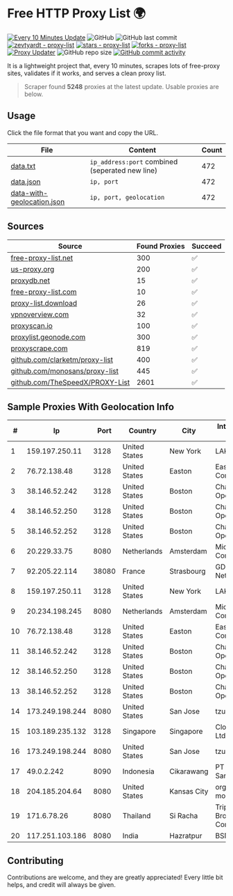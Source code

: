 
# Free HTTP Proxy List 🌍

[![Every 10 Minutes Update](https://github.com/mertguvencli/http-proxy-list/actions/workflows/main.yml/badge.svg?branch=main)](https://github.com/mertguvencli/http-proxy-list/actions/workflows/main.yml)
![GitHub](https://img.shields.io/github/license/mertguvencli/http-proxy-list)
![GitHub last commit](https://img.shields.io/github/last-commit/mertguvencli/http-proxy-list)
[![zevtyardt - proxy-list](https://img.shields.io/static/v1?label=zevtyardt&message=proxy-list&color=blue&logo=github)](https://github.com/zevtyardt/proxy-list "Go to GitHub repo")
[![stars - proxy-list](https://img.shields.io/github/stars/zevtyardt/proxy-list?style=social)](https://github.com/zevtyardt/proxy-list)
[![forks - proxy-list](https://img.shields.io/github/forks/zevtyardt/proxy-list?style=social)](https://github.com/zevtyardt/proxy-list)
[![Proxy Updater](https://github.com/zevtyardt/proxy-list/workflows/Proxy%20Updater/badge.svg)](https://github.com/zevtyardt/proxy-list/actions?query=workflow:"Proxy+Updater")
![GitHub repo size](https://img.shields.io/github/repo-size/zevtyardt/proxy-list)
[![GitHub commit activity](https://img.shields.io/github/commit-activity/m/zevtyardt/proxy-list?logo=commits)](https://github.com/zevtyardt/proxy-list/commits/main)

It is a lightweight project that, every 10 minutes, scrapes lots of free-proxy sites, validates if it works, and serves a clean proxy list.

> Scraper found **5248** proxies at the latest update. Usable proxies are below.

## Usage

Click the file format that you want and copy the URL.

|File|Content|Count|
|----|-------|-----|
|[data.txt](https://raw.githubusercontent.com/mertguvencli/http-proxy-list/main/proxy-list/data.txt)|`ip_address:port` combined (seperated new line)|472|
|[data.json](https://raw.githubusercontent.com/mertguvencli/http-proxy-list/main/proxy-list/data.json)|`ip, port`|472|
|[data-with-geolocation.json](https://raw.githubusercontent.com/mertguvencli/http-proxy-list/main/proxy-list/data-with-geolocation.json)|`ip, port, geolocation`|472|

## Sources

|Source|Found Proxies|Succeed|
|------|-------------|-------|
|[free-proxy-list.net](https://free-proxy-list.net)|300|✅|
|[us-proxy.org](https://www.us-proxy.org)|200|✅|
|[proxydb.net](http://proxydb.net)|15|✅|
|[free-proxy-list.com](https://free-proxy-list.com/?page=&port=&type%5B%5D=http&type%5B%5D=https&up_time=0&search=Search)|10|✅|
|[proxy-list.download](https://www.proxy-list.download/HTTP)|26|✅|
|[vpnoverview.com](https://vpnoverview.com/privacy/anonymous-browsing/free-proxy-servers)|32|✅|
|[proxyscan.io](https://www.proxyscan.io)|100|✅|
|[proxylist.geonode.com](https://proxylist.geonode.com/api/proxy-list?limit=300&page=1&sort_by=lastChecked&sort_type=desc&protocols=http,https)|300|✅|
|[proxyscrape.com](https://api.proxyscrape.com/v2/?request=displayproxies&protocol=http&timeout=10000&country=all&ssl=all&anonymity=all)|819|✅|
|[github.com/clarketm/proxy-list](https://raw.githubusercontent.com/clarketm/proxy-list/master/proxy-list-raw.txt)|400|✅|
|[github.com/monosans/proxy-list](https://raw.githubusercontent.com/monosans/proxy-list/main/proxies/http.txt)|445|✅|
|[github.com/TheSpeedX/PROXY-List](https://raw.githubusercontent.com/TheSpeedX/PROXY-List/master/http.txt)|2601|✅|


## Sample Proxies With Geolocation Info

|#|Ip|Port|Country|City|Internet Service Provider|
|-|--|----|-------|----|-------------------------|
|1|159.197.250.11|3128|United States|New York|LAKSH|
|2|76.72.138.48|3128|United States|Easton|Easton Utilities Commission|
|3|38.146.52.242|3128|United States|Boston|Charles River Operation|
|4|38.146.52.250|3128|United States|Boston|Charles River Operation|
|5|38.146.52.252|3128|United States|Boston|Charles River Operation|
|6|20.229.33.75|8080|Netherlands|Amsterdam|Microsoft Corporation|
|7|92.205.22.114|38080|France|Strasbourg|GD MASS Network|
|8|159.197.250.11|3128|United States|New York|LAKSH|
|9|20.234.198.245|8080|Netherlands|Amsterdam|Microsoft Corporation|
|10|76.72.138.48|3128|United States|Easton|Easton Utilities Commission|
|11|38.146.52.242|3128|United States|Boston|Charles River Operation|
|12|38.146.52.250|3128|United States|Boston|Charles River Operation|
|13|38.146.52.252|3128|United States|Boston|Charles River Operation|
|14|173.249.198.244|8080|United States|San Jose|tzulo, inc.|
|15|103.189.235.132|3128|Singapore|Singapore|Cloud Host Pte Ltd|
|16|173.249.198.244|8080|United States|San Jose|tzulo, inc.|
|17|49.0.2.242|8090|Indonesia|Cikarawang|PT Usaha Adi Sanggoro|
|18|204.185.204.64|8080|United States|Kansas City|org-morenet.more.net|
|19|171.6.78.26|8080|Thailand|Si Racha|Triple T Broadband Public Company Limited|
|20|117.251.103.186|8080|India|Hazratpur|BSNL Internet|



## Contributing

Contributions are welcome, and they are greatly appreciated! Every
little bit helps, and credit will always be given.

